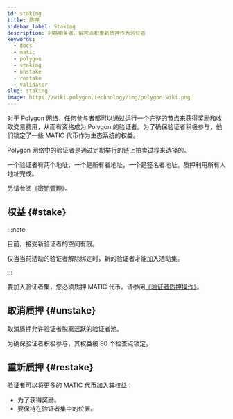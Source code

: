 ```yaml
---
id: staking
title: 质押
sidebar_label: Staking
description: 利益相关者、解密点和重新质押作为验证者
keywords:
  - docs
  - matic
  - polygon
  - staking
  - unstake
  - restake
  - validator
slug: staking
image: https://wiki.polygon.technology/img/polygon-wiki.png
---
```


对于 Polygon 网络，任何参与者都可以通过运行一个完整的节点来获得奖励和收取交易费用，从而有资格成为 Polygon 的验证者。为了确保验证者积极参与，他们锁定了一些 MATIC 代币作为生态系统的权益。

Polygon 网络中的验证者是通过定期举行的链上拍卖过程来选择的。

一个验证者有两个地址，一个是所有者地址，一个是签名者地址。质押利用所有人地址完成。

另请参阅[《密钥管理》](key-management.md)。

## 权益 {#stake}

:::note

目前，接受新验证者的空间有限。

仅当当前活动的验证者解除绑定时，新的验证者才能加入活动集。

:::

要加入验证者集，您必须质押 MATIC 代币。请参阅[《验证者质押操作》](/docs/maintain/validate/validator-staking-operations)。

## 取消质押 {#unstake}

取消质押允许验证者脱离活跃的验证者池。

为确保验证者积极参与，其权益被 80 个检查点锁定。

## 重新质押 {#restake}

验证者可以将更多的 MATIC 代币加入其权益：

* 为了获得奖励。
* 要保持在验证者集中的位置。
